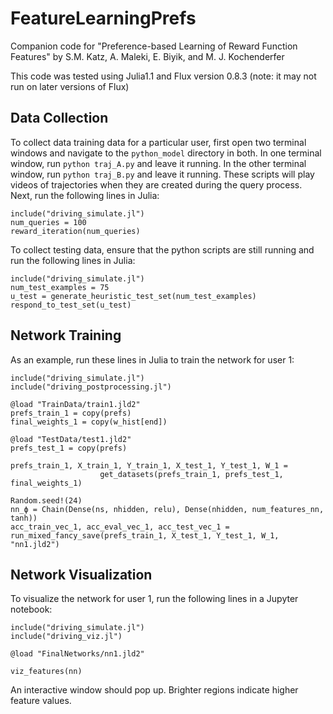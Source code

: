 # FeatureLearningPrefs
Companion code for "Preference-based Learning of Reward Function Features" by S.M. Katz, A. Maleki, E. Biyik, and M. J. Kochenderfer

This code was tested using Julia1.1 and Flux version 0.8.3 (note: it may not run on later versions of Flux)

## Data Collection
To collect data training data for a particular user, first open two terminal windows and navigate to the `python_model` directory in both. In one terminal window, run `python traj_A.py` and leave it running. In the other terminal window, run `python traj_B.py` and leave it running. These scripts will play videos of trajectories when they are created during the query process.
Next, run the following lines in Julia:
```
include("driving_simulate.jl")
num_queries = 100
reward_iteration(num_queries)
```

To collect testing data, ensure that the python scripts are still running and run the following lines in Julia:
```
include("driving_simulate.jl")
num_test_examples = 75
u_test = generate_heuristic_test_set(num_test_examples)
respond_to_test_set(u_test)
```

## Network Training
As an example, run these lines in Julia to train the network for user 1:
```
include("driving_simulate.jl")
include("driving_postprocessing.jl")

@load "TrainData/train1.jld2"
prefs_train_1 = copy(prefs)
final_weights_1 = copy(w_hist[end])

@load "TestData/test1.jld2"
prefs_test_1 = copy(prefs)

prefs_train_1, X_train_1, Y_train_1, X_test_1, Y_test_1, W_1 = 
					get_datasets(prefs_train_1, prefs_test_1, final_weights_1)

Random.seed!(24)
nn_ϕ = Chain(Dense(ns, nhidden, relu), Dense(nhidden, num_features_nn, tanh))
acc_train_vec_1, acc_eval_vec_1, acc_test_vec_1 = run_mixed_fancy_save(prefs_train_1, X_test_1, Y_test_1, W_1, "nn1.jld2")
```

## Network Visualization
To visualize the network for user 1, run the following lines in a Jupyter notebook:
```
include("driving_simulate.jl")
include("driving_viz.jl")

@load "FinalNetworks/nn1.jld2"

viz_features(nn)
```
An interactive window should pop up. Brighter regions indicate higher feature values.